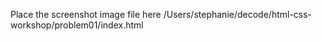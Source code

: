 Place the screenshot image file here
/Users/stephanie/decode/html-css-workshop/problem01/index.html
